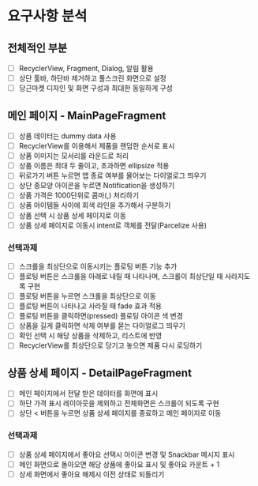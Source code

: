# 요구사항 분석

## 전체적인 부분

- [ ] RecyclerView, Fragment, Dialog, 알림 활용
- [ ] 상단 툴바, 하단바 제거하고 풀스크린 화면으로 설정
- [ ] 당근마켓 디자인 및 화면 구성과 최대한 동일하게 구성

## 메인 페이지 - MainPageFragment

- [ ] 상품 데이터는 dummy data 사용
- [ ] RecyclerView를 이용해서 제품을 랜덤한 순서로 표시
- [ ] 상품 이미지는 모서리를 라운드로 처리
- [ ] 상품 이름은 최대 두 줄이고, 초과하면 ellipsize 적용
- [ ] 뒤로가기 버튼 누르면 앱 종료 여부를 물어보는 다이얼로그 띄우기
- [ ] 상단 종모양 아이콘을 누르면 Notification을 생성하기
- [ ] 상품 가격은 1000단위로 콤마(,) 처리하기
- [ ] 상품 아이템들 사이에 회색 라인을 추가해서 구분하기
- [ ] 상품 선택 시 상품 상세 페이지로 이동
- [ ] 상품 상세 페이지로 이동시 intent로 객체를 전달(Parcelize 사용)

### 선택과제

- [ ] 스크롤을 최상단으로 이동시키는 플로팅 버튼 기능 추가
- [ ] 플로팅 버튼은 스크롤을 아래로 내릴 때 나타나며, 스크롤이 최상단일 때 사라지도록 구현
- [ ] 플로팅 버튼을 누르면 스크롤을 최상단으로 이동
- [ ] 플로팅 버튼이 나타나고 사라질 때 fade 효과 적용
- [ ] 플로팅 버튼을 클릭하면(pressed) 플로팅 아이콘 색 변경
- [ ] 상품을 길게 클릭하면 삭제 여부를 묻는 다이얼로그 띄우기
- [ ] 확인 선택 시 해당 상품을 삭제하고, 리스트에 반영
- [ ] RecyclerView를 최상단으로 당기고 놓으면 제품 다시 로딩하기

## 상품 상세 페이지 - DetailPageFragment

- [ ] 메인 페이지에서 전달 받은 데이터를 화면에 표시
- [ ] 하단 가격 표시 레이아웃을 제외하고 전체화면은 스크롤이 되도록 구현
- [ ] 상단 < 버튼을 누르면 상품 상세 페이지를 종료하고 메인 페이지로 이동

### 선택과제

- [ ] 상품 상세 페이지에서 좋아요 선택시 아이콘 변경 및 Snackbar 메시지 표시
- [ ] 메인 화면으로 돌아오면 해당 상품에 좋아요 표시 및 좋아요 카운트 + 1
- [ ] 상세 화면에서 좋아요 해제시 이전 상태로 되돌리기
